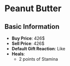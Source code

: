 # Peanut Butter

## Basic Information

- **Buy Price**: 426$
- **Sell Price**: 426$
- **Default Gift Reaction**: Like
- **Heals**:
  - 2 points of Stamina